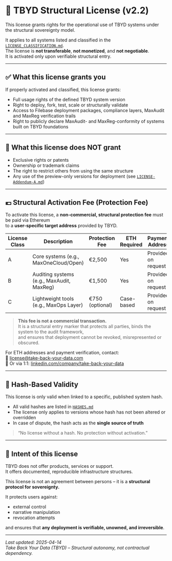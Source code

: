 # 📜 TBYD Structural License (v2.2)

This license grants rights for the operational use of TBYD systems under the structural sovereignty model.

It applies to all systems listed and classified in the [`LICENSE_CLASSIFICATION.md`](./LICENSE_CLASSIFICATION.md).  
The license is **not transferable**, **not monetized**, and **not negotiable**.  
It is activated only upon verifiable structural entry.

---

## ✅ What this license grants you

If properly activated and classified, this license grants:

- Full usage rights of the defined TBYD system version
- Right to deploy, fork, test, scale or structurally validate
- Access to Filebase deployment packages, compliance layers, MaxAudit and MaxReg verification trails
- Right to publicly declare MaxAudit- and MaxReg-conformity of systems built on TBYD foundations

---

## 🚫 What this license does NOT grant

- Exclusive rights or patents
- Ownership or trademark claims
- The right to restrict others from using the same structure
- Any use of the preview-only versions for deployment (see [`LICENSE-Addendum-A.md`](./LICENSE-Addendum-A.md))

---

## 💶 Structural Activation Fee (Protection Fee)

To activate this license, a **non-commercial, structural protection fee** must be paid via Ethereum  
to a **user-specific target address** provided by TBYD.

| License Class | Description                             | Protection Fee | ETH Required | Payment Address |
|---------------|-----------------------------------------|----------------|--------------|-----------------|
| A             | Core systems (e.g., MaxOneCloud/Open)   | €2,500         | Yes          | Provided on request |
| B             | Auditing systems (e.g., MaxAudit, MaxReg) | €1,500         | Yes          | Provided on request |
| C             | Lightweight tools (e.g., MaxOps Layer)  | €750 (optional) | Case-based   | Provided on request |

> **This fee is not a commercial transaction.**  
> It is a structural entry marker that protects all parties, binds the system to the audit framework,  
> and ensures that deployment cannot be revoked, misrepresented or obscured.

For ETH addresses and payment verification, contact:  
📧 [license@take-back-your-data.com](mailto:license@take-back-your-data.com)  
🔗 Or via 1:1: [linkedin.com/company/take-back-your-data](https://www.linkedin.com/company/take-back-your-data)

---

## 🔐 Hash-Based Validity

This license is only valid when linked to a specific, published system hash.

- All valid hashes are listed in [`HASHES.md`](./HASHES.md)
- The license only applies to versions whose hash has not been altered or overridden
- In case of dispute, the hash acts as the **single source of truth**

> “No license without a hash. No protection without activation.”

---

## 🧠 Intent of this license

TBYD does not offer products, services or support.  
It offers documented, reproducible infrastructure structures.

This license is not an agreement between persons – it is a **structural protocol for sovereignty.**

It protects users against:
- external control
- narrative manipulation
- revocation attempts

and ensures that **any deployment is verifiable, unowned, and irreversible**.

---

_Last updated: 2025-04-14_  
_Take Back Your Data (TBYD) – Structural autonomy, not contractual dependency._
